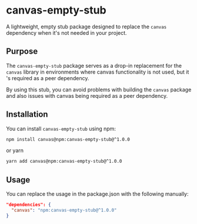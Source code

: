 # canvas-empty-stub

A lightweight, empty stub package designed to replace the `canvas` dependency when it's not needed in your project.

## Purpose

The `canvas-empty-stub` package serves as a drop-in replacement for the `canvas` library in environments where canvas functionality is not used, but it 's required as a peer dependency.

By using this stub, you can avoid problems with building the `canvas` package and also issues with canvas being required as a peer dependency.

## Installation

You can install `canvas-empty-stub` using npm:
```bash
npm install canvas@npm:canvas-empty-stub@^1.0.0
```
or yarn
```bash
yarn add canvas@npm:canvas-empty-stub@^1.0.0
```

## Usage

You can replace the usage in the package.json with the following manually:

```json
"dependencies": {
  "canvas": "npm:canvas-empty-stub@^1.0.0"
}
```
